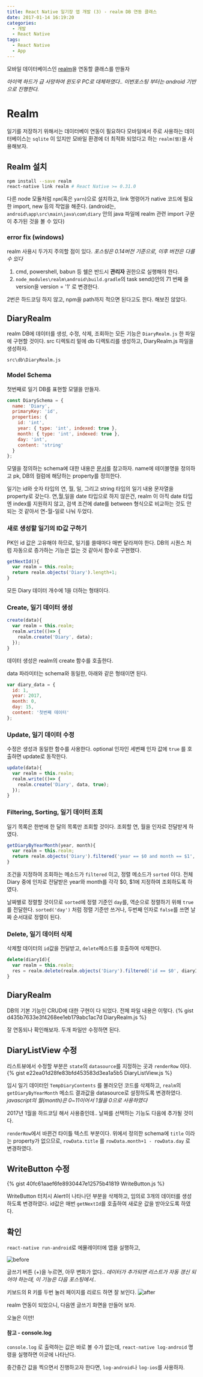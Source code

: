 ```yaml
---
title: React Native 일기장 앱 개발 (3) - realm DB 연동 클래스
date: 2017-01-14 16:19:20
categories:
  - 개발
  - React Native
tags:
  - React Native
  - App
---
```


모바일 데이터베이스인 [realm][realm]을 연동할 클래스를 만들자

<!-- more -->

_아이맥 하드가 급 사망하여 윈도우 PC로 대체하였다.. 이번포스팅 부터는 android 기반으로 진행한다._

# Realm

일기를 저장하기 위해서는 데이터베이 연동이 필요하다
모바일에서 주로 사용하는 데이터베이스는 `sqlite` 이 있지만
모바일 환경에 더 최적화 되었다고 하는 `realm(렘)`을 사용해보자.

## Realm 설치

```sh
npm install --save realm
react-native link realm # React Native >= 0.31.0
```

다른 node 모듈처럼 `npm`(혹은 `yarn`)으로 설치하고,
link 명령어가 native 코드에 필요한 import, new 등의 작업을 해준다.
(android는, `android\app\src\main\java\com\diary` 안의 java 파일에 realm 관련 import 구문이 추가된 것을 볼 수 있다)

### error fix (windows)

realm 사용시 두가지 주의할 점이 있다.
_포스팅은 0.14버전 기준으로, 이후 버전은 다를 수 있다_

1. cmd, powershell, babun 등 쉘은 반드시 **관리자** 권한으로 실행해야 한다.
2. `node_modules\realm\android\build.gradle`의 task send()안의 71 번째 줄 version을 version = '1' 로 변경한다.

2번은 하드코딩 하지 않고, npm을 path까지 적으면 된다고도 한다. 해보진 않았다.

## DiaryRealm
realm DB에 데이터를 생성, 수정, 삭제, 조회하는 모든 기능은 `DiaryRealm.js` 한 파일에 구현할 것이다.
src 디렉토리 밑에 db 디렉토리를 생성하고, DiaryRealm.js 파일을 생성하자.

`src\db\DiaryRealm.js`

### Model Schema
첫번째로 일기 DB를 표현할 모델을 만들자.
```javascript
const DiarySchema = {
  name: 'Diary',
  primaryKey: 'id',
  properties: {
    id: 'int',
    year: { type: 'int', indexed: true },
    month: { type: 'int', indexed: true },
    day: 'int',
    content: 'string'
  }
};
```
모델을 정의하는 schema에 대한 내용은 [문서][realm-doc-model]를 참고하자.
name에 테이블명을 정의하고 pk, DB의 컬럼에 해당하는 property를 정의한다.

일기는 id와 숫자 타입의 연, 월, 일, 그리고 string 타입의 일기 내용 문자열을 property로 갖는다.
연,월,일을 date 타입으로 하지 않은건, realm 이 아직 date 타입엔 index를 지원하지 않고,
검색 조건에 date를 between 형식으로 비교하는 것도 안되는 것 같아서 연-월-일로 나눠 두었다.

### 새로 생성할 일기의 ID값 구하기
PK인 id 값은 고유해야 하므로, 일기를 쓸때마다 매번 달라져야 한다.
DB의 시퀀스 처럼 자동으로 증가하는 기능은 없는 것 같아서 함수로 구현했다.
```javascript
getNextId(){
  var realm = this.realm;
  return realm.objects('Diary').length+1;
}
```
모든 Diary 데이터 개수에 1을 더하는 형태이다.

### Create, 일기 데이터 생성
```javascript
create(data){
  var realm = this.realm;
  realm.write(()=> {
    realm.create('Diary', data);
  });
}
```
데이터 생성은 realm의 create 함수를 호출한다. 

data 파라미터는 schema와 동일한, 아래와 같은 형태이면 된다.
``` javascript
var diary_data = {
  id: 1,
  year: 2017,
  month: 0,
  day: 15,
  content: '첫번째 데이터'
};
```

### Update, 일기 데이터 수정
수정은 생성과 동일한 함수를 사용한다.
optional 인자인 세번째 인자 값에 `true` 를 호출하면 update로 동작한다.
```javascript
update(data){
  var realm = this.realm;
  realm.write(()=> {
    realm.create('Diary', data, true);
  });
}
```

### Filtering, Sorting, 일기 데이터 조회
일기 목록은 한번에 한 달의 목록만 조회할 것이다.
조회할 연, 월을 인자로 전달받게 하였다.
```javascript
getDiaryByYearMonth(year, month){
  var realm = this.realm;
  return realm.objects('Diary').filtered('year == $0 and month == $1', year, month).sorted('day', true);
}
```
조건을 지정하여 조회하는 메소드가 `filtered` 이고, 정렬 메소드가 `sorted` 이다. 
전체 Diary 중에 인자로 전달받은 year와 month를 각각 $0, $1에 지정하여 조회하도록 하였다.

날짜별로 정렬할 것이므로 `sorted`에 정렬 기준인 `day`를, 역순으로 정렬하기 위해 `true`를 전달한다.
`sorted('day')` 처럼 정렬 기준만 쓰거나, 두번째 인자로 `false`를 쓰면 날짜 순서대로 정렬이 된다.

### Delete, 일기 데이터 삭제
삭제할 데이터의 `id`값을 전달받고, `delete`메소드를 호출하여 삭제한다.
```javascript
delete(diaryId){
  var realm = this.realm;
  res = realm.delete(realm.objects('Diary').filtered('id == $0', diaryId));
}
```

## DiaryRealm
DB의 기본 기능인 CRUD에 대한 구현이 다 되었다.
전체 파일 내용은 이렇다.
{% gist d435b7633e3f4268ee1eb179abc1ac7d DiaryRealm.js %}

잘 연동되나 확인해보자.
두개 파일만 수정하면 된다.

## DiaryListView 수정
리스트뷰에서 수정할 부분은 `state`의 `datasource`를 지정하는 곳과 `renderRow` 이다.
{% gist e22ea01d28fe83bfd453583d3ea1a5b5 DiaryListView.js %}

임시 일기 데이터인 `TempDiaryContents` 를 불러오던 코드를 삭제하고,
`realm`의 `getDiaryByYearMonth` 메소드 결과값을 datasource로 설정하도록 변경하였다.
_javascript의 월(month)은 0~11이어서 1월을 0으로 사용하였다_

2017년 1월을 하드코딩 해서 사용중인데.. 날짜를 선택하는 기능도 다음에 추가될 것이다.

`renderRow`에서 바뀐건 타이틀 텍스트 부분이다. 
위에서 정의한 schema에 `title` 이라는 property가 없으므로, 
`rowData.title` 를 `rowData.month+1 - rowData.day` 로 변경하였다.

## WriteButton 수정

{% gist 40fc61aaef6fe8930447e12575b41819 WriteButton.js %}

WriteButton 터치시 Alert이 나타나던 부분을 삭제하고, 임의로 3개의 데이터를 생성하도록 변경하였다.
id값은 매번 `getNextId`를 호출하여 새로운 값을 받아오도록 하였다.

## 확인

`react-native run-android`로 에뮬레이터에 앱을 실행하고,

![before](before.png)

글쓰기 버튼 (+)을 누르면, 아무 변화가 없다..
_데이터가 추가되면 리스트가 자동 갱신 되어야 하는데, 이 기능은 다음 포스팅에서.._

키보드의 R 키를 두번 눌러 페이지를 리로드 하면 잘 보인다.
![after](after.png)

realm 연동이 되었으니, 다음엔 글쓰기 화면을 만들어 보자.

오늘은 이만!

#### 참고 - console.log
`console.log` 로 출력하는 값은 바로 볼 수가 없는데,
`react-native log-android` 명령을 실행하면 이곳에 나타난다.

중간중간 값을 찍으면서 진행하고자 한다면, `log-android`나 `log-ios`를 사용하자.

[realm]: <https://realm.io>
[realm-doc-model]: <https://realm.io/docs/javascript/latest/#models>
